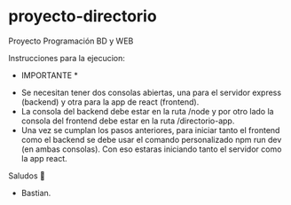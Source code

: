 # proyecto-directorio
Proyecto Programación BD y WEB

Instrucciones para la ejecucion:

* IMPORTANTE *
- Se necesitan tener dos consolas abiertas, una para el servidor express (backend) y otra para la app de react (frontend).
- La consola del backend debe estar en la ruta /node y por otro lado la consola del frontend debe estar en la ruta /directorio-app.
- Una vez se cumplan los pasos anteriores, para iniciar tanto el frontend como el backend se debe usar el comando personalizado npm run dev (en ambas consolas).
Con eso estaras iniciando tanto el servidor como la app react.

Saludos 🫡

- Bastian.
